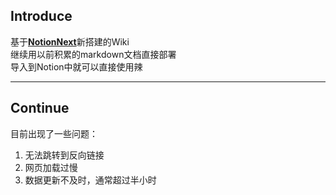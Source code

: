 ## Introduce

基于[**NotionNext**](https://docs.tangly1024.com/about)新搭建的Wiki  
继续用以前积累的markdown文档直接部署  
导入到Notion中就可以直接使用辣  

---

## Continue

目前出现了一些问题：  
1. 无法跳转到反向链接
2. 网页加载过慢
3. 数据更新不及时，通常超过半小时